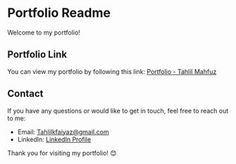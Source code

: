 # Portfolio Readme

Welcome to my portfolio! 

## Portfolio Link

You can view my portfolio by following this link: [Portfolio - Tahlil Mahfuz](https://tahlilmahfuz.github.io/Portfolio-TahlilMahfuz/)

## Contact

If you have any questions or would like to get in touch, feel free to reach out to me:

- Email: Tahlilkfaiyaz@gmail.com
- LinkedIn: [LinkedIn Profile](https://www.linkedin.com/in/tahlil-2b5617301/)

Thank you for visiting my portfolio! 😊
